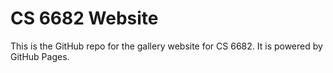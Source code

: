 # CS 6682 Website

This is the GitHub repo for the gallery website for CS 6682. It is powered by GitHub Pages.
